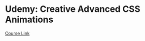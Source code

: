 # Udemy: Creative Advanced CSS Animations

[Course Link](https://www.udemy.com/course/css-animation-transitions-and-transforms-creativity-course)
